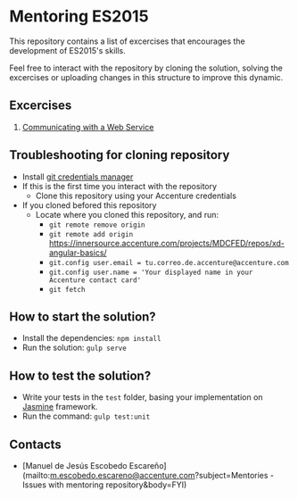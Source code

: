 # Mentoring ES2015

This repository contains a list of excercises that encourages the development of ES2015's skills.

Feel free to interact with the repository by cloning the solution, solving the excercises or uploading changes in this structure to improve this dynamic.

## Excercises

1. [Communicating with a Web Service](excercise-1.md)

## Troubleshooting for cloning repository
-	Install [git credentials manager](https://github.com/Microsoft/Git-Credential-Manager-for-Windows/releases/download/v1.14.0/GCMW-1.14.0.exe)
-	If this is the first time you interact with the repository 
    -   Clone this repository using your Accenture credentials
-   If you cloned befored this repository 
    -	Locate where you cloned this repository, and run:
        -	```git remote remove origin```
        -	```git remote add origin``` https://innersource.accenture.com/projects/MDCFED/repos/xd-angular-basics/ 
        -	```git.config user.email = tu.correo.de.accenture@accenture.com```
        -	```git.config user.name = 'Your displayed name in your Accenture contact card'```
        -	```git fetch```


## How to start the solution?
- Install the dependencies: ```npm install```
- Run the solution: ```gulp serve```

## How to test the solution?
- Write your tests in the ```test``` folder, basing your implementation on [Jasmine](http://jasmine.github.io/2.1/introduction.html) framework.
- Run the command: ```gulp test:unit```


## Contacts
- [Manuel de Jesús Escobedo Escareño](mailto:m.escobedo.escareno@accenture.com?subject=Mentories - Issues with mentoring repository&body=FYI)
